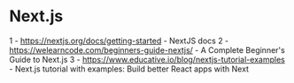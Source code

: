 # Next.js
1 - https://nextjs.org/docs/getting-started - NextJS docs
2 - https://welearncode.com/beginners-guide-nextjs/ - A Complete Beginner's Guide to Next.js
3 - https://www.educative.io/blog/nextjs-tutorial-examples - Next.js tutorial with examples: Build better React apps with Next
